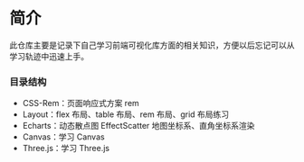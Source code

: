 # 简介

此仓库主要是记录下自己学习前端可视化库方面的相关知识，方便以后忘记可以从学习轨迹中迅速上手。

### 目录结构

- CSS-Rem：页面响应式方案 rem
- Layout：flex 布局、table 布局、rem 布局、grid 布局练习
- Echarts：动态散点图 EffectScatter 地图坐标系、直角坐标系渲染
- Canvas：学习 Canvas
- Three.js：学习 Three.js
